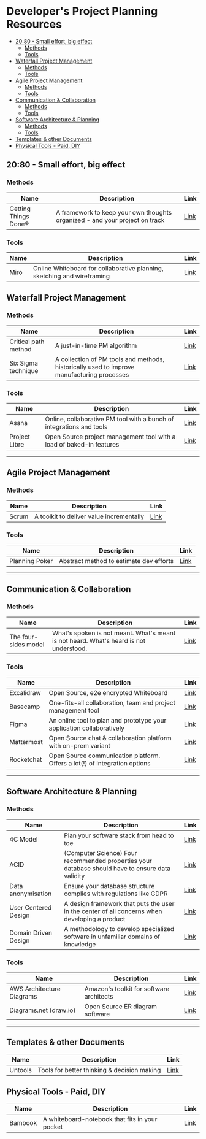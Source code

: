# Developer's Project Planning Resources

- [20:80 - Small effort, big effect](#2080---small-effort-big-effect)
  - [Methods](#methods)
  - [Tools](#tools)
- [Waterfall Project Management](#waterfall-project-management)
  - [Methods](#methods-1)
  - [Tools](#tools-1)
- [Agile Project Management](#agile-project-management)
  - [Methods](#methods-2)
  - [Tools](#tools-2)
- [Communication & Collaboration](#communication--collaboration)
  - [Methods](#methods-3)
  - [Tools](#tools-3)
- [Software Architecture & Planning](#software-architecture--planning)
  - [Methods](#methods-4)
  - [Tools](#tools-4)
- [Templates & other Documents](#templates--other-documents)
- [Physical Tools - Paid, DIY](#physical-tools---paid-diy)

## 20:80 - Small effort, big effect

### Methods

| Name                 | Description                                                                 | Link                                   |
| -------------------- | --------------------------------------------------------------------------- | -------------------------------------- |
| Getting Things Done® | A framework to keep your own thoughts organized - and your project on track | [Link](https://gettingthingsdone.com/) |

### Tools

| Name | Description                                                             | Link                      |
| ---- | ----------------------------------------------------------------------- | ------------------------- |
| Miro | Online Whiteboard for collaborative planning, sketching and wireframing | [Link](https://miro.com/) |

## Waterfall Project Management

### Methods

| Name                 | Description                                                                                | Link                                                             |
| -------------------- | ------------------------------------------------------------------------------------------ | ---------------------------------------------------------------- |
| Critical path method | A just-in-time PM algorithm                                                                | [Link](https://en.wikipedia.org/wiki/Critical_path_method)       |
| Six Sigma technique  | A collection of PM tools and methods, historically used to improve manufacturing processes | [Link](https://www.sixsigma-institute.org/What_Is_Six_Sigma.php) |

### Tools

| Name          | Description                                                          | Link                                  |
| ------------- | -------------------------------------------------------------------- | ------------------------------------- |
| Asana         | Online, collaborative PM tool with a bunch of integrations and tools | [Link](https://asana.com/)            |
| Project Libre | Open Source project management tool with a load of baked-in features | [Link](https://www.projectlibre.com/) |

---

## Agile Project Management

### Methods


| Name          | Description                              | Link                          |
| ------------- | ---------------------------------------- | ----------------------------- |
| Scrum         | A toolkit to deliver value incrementally | [Link](https://www.scrum.org/)|

### Tools

| Name          | Description                              | Link                                                |
| ------------- | ---------------------------------------- | --------------------------------------------------- |
| Planning Poker| Abstract method to estimate dev efforts  | [Link](https://en.wikipedia.org/wiki/Planning_poker)|

---

## Communication & Collaboration

### Methods


| Name       | Description                                                                | Link                       |
| ---------- | ------------------------------------------------------------------------------------------------ | ---- |
| The four-sides model | What's spoken is not meant. What's meant is not heard. What's heard is not understood. | [Link](https://en.wikipedia.org/wiki/Four-sides_model) |



### Tools

| Name       | Description                                                                | Link                                                       |
| ---------- | -------------------------------------------------------------------------- | ---------------------------------------------------------- |
| Excalidraw | Open Source, e2e encrypted Whiteboard                                      | [Link](https://excalidraw.com/)                            |
| Basecamp   | One-fits-all collaboration, team and project management tool               | [Link](https://basecamp.com/)                              |
| Figma      | An online tool to plan and prototype your application collaboratively      | [Link](https://en.wikipedia.org/wiki/User-centered_design) |
| Mattermost | Open Source chat & collaboration platform with on-prem variant             | [Link](https://mattermost.com/)                            |
| Rocketchat | Open Source communication platform. Offers a lot(!) of integration options | [Link](https://rocket.chat/)                               |

---

## Software Architecture & Planning

### Methods

| Name                 | Description                                                                                      | Link                                                             |
| -------------------- | ------------------------------------------------------------------------------------------------ | ---------------------------------------------------------------- |
| 4C Model             | Plan your software stack from head to toe                                                        | [Link](https://c4model.com/)                                     |
| ACID                 | (Computer Science) Four recommended properties your database should have to ensure data validity | [Link](https://en.wikipedia.org/wiki/ACID)                       |
| Data anonymisation   | Ensure your database structure complies with regulations like GDPR                               | [Link](https://en.wikipedia.org/wiki/Data_anonymization)         |
| User Centered Design | A design framework that puts the user in the center of all concerns when developing a product    | [Link](https://en.wikipedia.org/wiki/User-centered_design)       |
| Domain Driven Design | A methodology to develop specialized software in unfamiliar domains of knowledge                 | [Link](https://domaindrivendesign.org/ddd-domain-driven-design/) |

### Tools

| Name                      | Description                              | Link                                                                         |
| ------------------------- | ---------------------------------------- | ---------------------------------------------------------------------------- |
| AWS Architecture Diagrams | Amazon's toolkit for software architects | [Link](https://aws.amazon.com/architecture/reference-architecture-diagrams/) |
| Diagrams.net (draw.io)    | Open Source ER diagram software          | [Link](https://app.diagrams.net/)                                            |

---

## Templates & other Documents

| Name    | Description                                    | Link                                         |
| ------- | ---------------------------------------------- | -------------------------------------------- |
| Untools | Tools for better thinking & decision making    | [Link](https://untools.co/) |

## Physical Tools - Paid, DIY

| Name    | Description                                    | Link                                         |
| ------- | ---------------------------------------------- | -------------------------------------------- |
| Bambook | A whiteboard-notebook that fits in your pocket | [Link](https://www.bambook.org/en/notebooks) |
